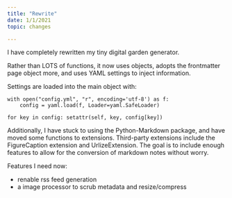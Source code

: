 ```yaml
---
title: "Rewrite"
date: 1/1/2021
topic: changes

---
```


I have completely rewritten my tiny digital garden generator. 

Rather than LOTS of functions, it now uses objects, adopts the frontmatter page object more, and uses YAML settings to inject information. 

Settings are loaded into the main object with:

    with open("config.yml", "r", encoding='utf-8') as f:
        config = yaml.load(f, Loader=yaml.SafeLoader)

    for key in config: setattr(self, key, config[key])


Additionally, I have stuck to using the Python-Markdown package, and have moved some functions to extensions. Third-party extensions include the FigureCaption extension and UrlizeExtension. The goal is to include enough features to allow for the conversion of markdown notes without worry.

Features I need now:

* renable rss feed generation
* a image processor to scrub metadata and resize/compress